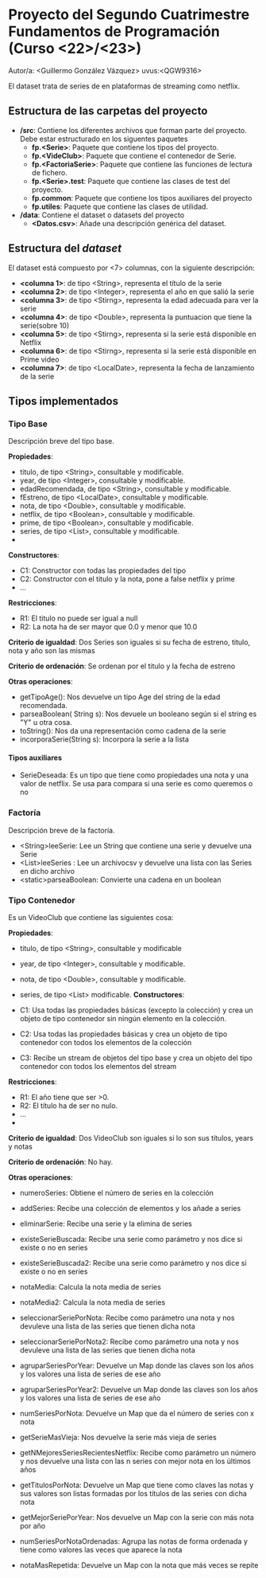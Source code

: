 # Proyecto del Segundo Cuatrimestre Fundamentos de Programación (Curso  \<22\>/\<23\>)
Autor/a: \<Guillermo González Vázquez\>   uvus:\<QGW9316\>

El dataset trata de series de en plataformas de streaming como netflix.


## Estructura de las carpetas del proyecto

* **/src**: Contiene los diferentes archivos que forman parte del proyecto. Debe estar estructurado en los siguentes paquetes
  * **fp.\<Serie\>**: Paquete que contiene los tipos del proyecto.
  * **fp.\<VideClub\>**: Paquete que contiene el contenedor de Serie.
  * **fp.\<FactoriaSerie\>**: Paquete que contiene las funciones de lectura de fichero.
  * **fp.\<Serie\>.test**: Paquete que contiene las clases de test del proyecto.
  * **fp.common**: Paquete que contiene los tipos auxiliares del proyecto
  * **fp.utiles**:  Paquete que contiene las clases de utilidad. 
* **/data**: Contiene el dataset o datasets del proyecto
    * **\<Datos.csv\>**: Añade una descripción genérica del dataset.
    
## Estructura del *dataset*

El dataset está compuesto por \<7\> columnas, con la siguiente descripción:

* **\<columna 1>**: de tipo \<String\>, representa el título de la serie
* **\<columna 2>**: de tipo \<Integer\>, representa el año en que salió la serie
* **\<columna 3>**: de tipo \<Stirng\>, representa la edad adecuada para ver la serie
* **\<columna 4>**: de tipo \<Double\>, representa la puntuacion que tiene la serie(sobre 10)
* **\<columna 5>**: de tipo \<Stirng\>, representa si la serie está disponible en Netflix
* **\<columna 6>**: de tipo \<Stirng\>, representa si la serie está disponible en Prime video
* **\<columna 7>**: de tipo \<LocalDate\>, representa la fecha de lanzamiento de la serie

## Tipos implementados

### Tipo Base
Descripción breve del tipo base.

**Propiedades**:

- titulo, de tipo \<String\>, consultable y modificable. 
- year, de tipo \<Integer\>, consultable y modificable. 
- edadRecomendada, de tipo \<String\>, consultable y modificable. 
- fEstreno, de tipo \<LocalDate\>, consultable y modificable. 
- nota, de tipo \<Double\>, consultable y modificable. 
- netflix, de tipo \<Boolean\>, consultable y modificable. 
- prime, de tipo \<Boolean\>, consultable y modificable. 
- series, de tipo \<List<String>\>, consultable y modificable. 
- 
**Constructores**: 

- C1: Constructor con todas las propiedades del tipo
- C2: Constructor con el titulo y la nota, pone a false netflix y prime
- ...

**Restricciones**:
 
- R1: El titulo no puede ser igual a null
- R2: La nota ha de ser mayor que 0.0 y menor que 10.0

**Criterio de igualdad**: Dos Series son iguales si su fecha de estreno, titulo, nota y año son las mismas

**Criterio de ordenación**: Se ordenan por el titulo y la fecha de estreno

**Otras operaciones**:
 
-	getTipoAge(): Nos devuelve un tipo Age del string de la edad recomendada.
- parseaBoolean( String s): Nos devuele un booleano según si el string es "Y" u otra cosa.
- toString(): Nos da una representación como cadena de la serie
- incorporaSerie(String s): Incorpora la serie a la lista


#### Tipos auxiliares
- SerieDeseada: Es un tipo que tiene como propiedades una nota y una valor de netflix. Se usa para compara si una serie es como queremos o no

### Factoría
Descripción breve de la factoría.

- \<String\>leeSerie: Lee un String que contiene una serie y devuelve una Serie
-	\<List<Serie>\>leeSeries : Lee un archivocsv y devuelve una lista con las Series en dicho archivo
- \<static\>parseaBoolean: Convierte una cadena en un boolean

### Tipo Contenedor

Es un VideoClub que contiene las siguientes cosa:

**Propiedades**:

- titulo, de tipo \<String\>, consultable y modificable 
- year, de tipo \<Integer\>, consultable y modificable. 
- nota, de tipo \<Double\>, consultable y modificable. 
- series, de tipo \<List<Serie>\> modificable.
**Constructores**: 

- C1: Usa todas las propiedades básicas (excepto la colección) y crea un objeto de tipo contenedor sin ningún elemento en la colección.
- C2: Usa todas las propiedades básicas y crea un objeto de tipo contenedor con todos los elementos de la colección
- C3: Recibe un stream de objetos del tipo base y crea un objeto del tipo contenedor con todos los elementos del stream

**Restricciones**:
 
- R1: El año tiene que ser >0.
- R2: El título ha de ser no nulo.
- ...
- 
**Criterio de igualdad**: Dos VideoClub son iguales si lo son sus títulos, years y notas

**Criterio de ordenación**: No hay.

**Otras operaciones**:
 
-	numeroSeries: Obtiene el número de series en la colección
- addSeries: Recibe una colección de elementos y los añade a series
- eliminarSerie: Recibe una serie y la elimina de series
- existeSerieBuscada: Recibe una serie como parámetro y nos dice si existe o no en series
- existeSerieBuscada2: Recibe una serie como parámetro y nos dice si existe o no en series

- notaMedia: Calcula la nota media de series
- notaMedia2: Calcula la nota media de series

- seleccionarSeriePorNota: Recibe como parámetro una nota y nos devuleve una lista de las series que tienen dicha nota
- seleccionarSeriePorNota2: Recibe como parámetro una nota y nos devuleve una lista de las series que tienen dicha nota

- agruparSeriesPorYear: Devuelve un Map donde las claves son los años y los valores una lista de series de ese año  
- agruparSeriesPorYear2: Devuelve un Map donde las claves son los años y los valores una lista de series de ese año  

- numSeriesPorNota: Devuelve un Map que da el número de series con x nota
- getSerieMasVieja: Nos devuelve la serie más vieja de series
- getNMejoresSeriesRecientesNetflix: Recibe como parámetro un número y nos devuelve una lista con las n series con mejor nota en los últimos años
- getTitulosPorNota: Devuelve un Map que tiene como claves las notas y sus valores son listas formadas por los títulos de las series con dicha nota
- getMejorSeriePorYear: Nos devuelve un Map con la serie con más nota por año
- numSeriesPorNotaOrdenadas: Agrupa las notas de forma ordenada y tiene como valores las veces que aparece la nota
- notaMasRepetida: Devuelve un Map con la nota que más veces se repite
